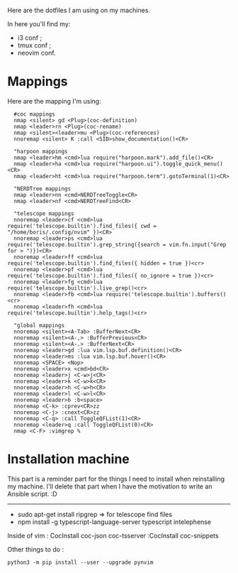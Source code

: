 Here are the dotfiles I am using on my machines.

In here you'll find my:

* i3 conf ;
* tmux conf ;
* neovim conf.

# Mappings

Here are the mapping I'm using:

```vim
  #coc mappings
  nmap <silent> gd <Plug>(coc-definition)
  nmap <leader>rn <Plug>(coc-rename)
  nmap <silent><leader>mu <Plug>(coc-references)
  nnoremap <silent> K :call <SID>show_documentation()<CR>

  "harpoon mappings
  nmap <leader>hm <cmd>lua require("harpoon.mark").add_file()<CR>
  nmap <leader>ha <cmd>lua require("harpoon.ui").toggle_quick_menu()<CR>
  nmap <leader>ht <cmd>lua require("harpoon.term").gotoTerminal(1)<CR>

  "NERDTree mappings
  nmap <leader>nn <cmd>NERDTreeToggle<CR>
  nmap <leader>nf <cmd>NERDTreeFind<CR>

  "telescope mappings
  nnoremap <leader>cf <cmd>lua require('telescope.builtin').find_files({ cwd = "/home/boris/.config/nvim" })<CR>
  nnoremap <leader>ps <cmd>lua require('telescope.builtin').grep_string({search = vim.fn.input("Grep for > ")})<CR>
  nnoremap <leader>ff <cmd>lua require('telescope.builtin').find_files({ hidden = true })<cr>
  nnoremap <leader>pf <cmd>lua require('telescope.builtin').find_files({ no_ignore = true })<cr>
  nnoremap <leader>fg <cmd>lua require('telescope.builtin').live_grep()<cr>
  nnoremap <leader>fb <cmd>lua require('telescope.builtin').buffers()<cr>
  nnoremap <leader>fh <cmd>lua require('telescope.builtin').help_tags()<cr>

  "global mappings
  nnoremap <silent><A-Tab> :BufferNext<CR>
  nnoremap <silent><A-,> :BufferPrevious<CR>
  nnoremap <silent><A-.> :BufferNext<CR>
  nnoremap <leader>gd :lua vim.lsp.buf.definition()<CR>
  nnoremap <leader>ms :lua vim.lsp.buf.hover()<CR>
  nnoremap <SPACE> <Nop>
  nnoremap <leader>x <cmd>bd<CR>
  nnoremap <leader>j <C-w>j<CR>
  nnoremap <leader>k <C-w>k<CR>
  nnoremap <leader>h <C-w>h<CR>
  nnoremap <leader>l <C-w>l<CR>
  nnoremap <leader>b :b<space>
  nnoremap <C-k> :cprev<CR>zz
  nnoremap <C-j> :cnext<CR>zz
  nnoremap <C-q> :call ToggleQFList(1)<CR>
  nnoremap <leader>q :call ToggleQFList(0)<CR>
  nmap <C-F> :vimgrep %
```

# Installation machine

This part is a reminder part for the things I need to install when reinstalling my machine. I'll delete that part when
I have the motivation to write an Ansible script. :D

--------------

- sudo apt-get install ripgrep => for telescope find files
- npm install -g typescript-language-server typescript intelephense

Inside of vim :
    CocInstall coc-json coc-tsserver
    :CocInstall coc-snippets


Other things to do :

    python3 -m pip install --user --upgrade pynvim
